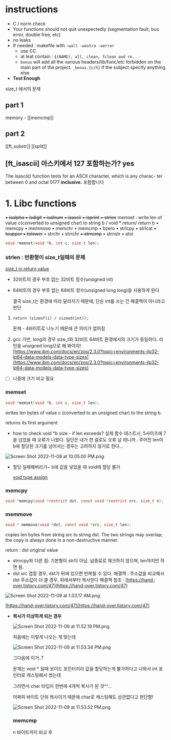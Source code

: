 # instructions

-   C / norm check
-   Your functions should not quit unexpectedly (segmentation fault, bus error, double free, etc)
-   no leaks
-   If needed : makefile with `-wall -wextra -werror`
    -   use CC
    -   at leat contain : `$(NAME), all, clean, fclean and re.`
    -   `bonus` will add all the various headers/lib/func/etc forbidden on the main part of the project. `_bonus.{c/h}` if the subject specify anything else
-   **Test Enough**

size_t 에서의 문제

## part 1
memory - [[memcmp]]

## part 2
[[ft_substr]]
[[split]]














## [ft_isascii] 아스키에서 127 포함하는가? yes

The isascii() function tests for an ASCII character, which is any charac- ter between 0 and octal 0177 **inclusive.** 포함합니다




# 1. Libc functions

~~• isalpha • isdigit~~ ~~• isalnum~~ ~~• isascii~~ ~~• isprint~~ ~~• strlen~~ memset : write len of value c(converted to unsigned char) to string b / void * return/ return b • memcpy • memmove • memchr • memcmp • bzero • strlcpy • strlcat ~~• toupper • tolower~~ • strchr • strrchr ~~• strncmp~~ • strnstr • atoi

```c
void *memset(void *b, int c, size_t len);
```

### strlen : 반환형이 size_t일때의 문제

[size_t in return value](https://www.notion.so/size_t-in-return-value-e6d6a66abe974a7b927dfa0febbb3c5d)

-   32비트의 경우 부호 없는 32비트 정수(unsigned int)
    
-   64비트의 경우 부호 없는 64비트 정수(unsigned long long)을 사용하게 된다
    
    결국 size_t는 환경에 따라 달라지기 때문에, 단순 int를 쓰는 건 해결책이 아니라고 판단
    

1.  `return (sizeof(i) / sizeod(int));`
    
    문제 - 4바이트로 나누기 때문에 큰 의미가 없어짐
    
2.  gcc 기반, long의 경우 size_t와 32비트 64비트 환경에서의 크기가 동일하다. 리턴을 unsigned long으로 해 봐야지! [](https://www.ibm.com/docs/en/zos/2.3.0?topic=environments-ilp32-lp64-data-models-data-type-sizes)[https://www.ibm.com/docs/en/zos/2.3.0?topic=environments-ilp32-lp64-data-models-data-type-sizes](https://www.ibm.com/docs/en/zos/2.3.0?topic=environments-ilp32-lp64-data-models-data-type-sizes)
    

-   [ ] 나중에 크기 비교 필요

### memset

```c
void *memset(void *b, int c, size_t len);
```

writes len bytes of value c (converted to an unsigned char) to the string b.

returns its first argument

-   how to check void *b size - if len exceeds? 실제 함수 테스트시, 5사이즈에 7을 넘었을 때 오류가 나왔다. 일단은 내가 한 걸로도 오류 날 테니까.. 주어진 len이 b에 할당된 크기를 넘어서는 경우는 고려하지 않기로 한다…

![Screen Shot 2022-11-08 at 10.05.00 PM.png](https://s3-us-west-2.amazonaws.com/secure.notion-static.com/ed52c485-b2fb-4af9-9caa-ee8378da8bc4/Screen_Shot_2022-11-08_at_10.05.00_PM.png)

-   할당 실패해버리기~ b에 값을 넣었을 때 void에 할당 불가
    
    [void type assign](https://www.notion.so/void-type-assign-95b377a42c4e48278ee18f16d82bda01)
    

### memcpy

```c
void *memcpy(void *restrict dst, const void *restrict src, size_t n);
```

### memmove

```c
void * memmove(void *dst, const void *src, size_t len);
```

copies len bytes from string src to string dst. The two strings may overlap; the copy is always done in a non-destructive manner.

return : dst original value

-   strncpy와 다른 점: 기본형이 str이 아님. 널종료로 체크하지 않으며, len까지만 하면 됨.
-   dst src 겹칠 경우, dst가 뒤에 있으면 반복될 수 있다. 해결책 : 주소값을 비교해서 dst 주소값이 더 클 경우, 뒤에서부터 복사한다 해결책 참조 : [](https://hand-over.tistory.com/47)[https://hand-over.tistory.com/47](https://hand-over.tistory.com/47)

![Screen Shot 2022-11-09 at 1.03.17 AM.png](https://s3-us-west-2.amazonaws.com/secure.notion-static.com/e0285194-3336-4bbf-9d55-9e68be4de1ad/Screen_Shot_2022-11-09_at_1.03.17_AM.png)

[](https://hand-over.tistory.com/47)[https://hand-over.tistory.com/47](https://hand-over.tistory.com/47)

-   **복사가 이상하게 되는 경우**
    
    ![Screen Shot 2022-11-09 at 11.52.19 PM.png](https://s3-us-west-2.amazonaws.com/secure.notion-static.com/54adc414-124a-4765-a8f8-3f7333bc72fc/Screen_Shot_2022-11-09_at_11.52.19_PM.png)
    
    처음에는 이렇게 나오는 게 맞는데
    
    ![Screen Shot 2022-11-09 at 11.53.34 PM.png](https://s3-us-west-2.amazonaws.com/secure.notion-static.com/36b5f2ee-6428-4436-8e0b-eb3f505a20ad/Screen_Shot_2022-11-09_at_11.53.34_PM.png)
    
    그다음에 이거..?
    
    문제는 void * 일때 보이드 포인터끼리 값을 할당하는게 불가하다고 나와서 int 포인터로 캐스팅해서 썼는데
    
    그러면서 char 타입이 한번에 4개씩 복사가 된 것^^…
    
    어짜피 바이트 단위 복사이기 때문에 char로 캐스팅해도 상관없다고 판단함!
    
    ![Screen Shot 2022-11-09 at 11.53.52 PM.png](https://s3-us-west-2.amazonaws.com/secure.notion-static.com/4b01e8f8-e062-408b-85e5-21ad7dffcced/Screen_Shot_2022-11-09_at_11.53.52_PM.png)
    
    ### memcmp
    
    n 바이트까지 비교 후